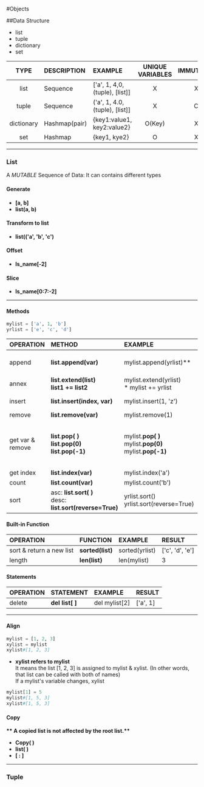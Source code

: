 #Objects

##Data Structure
* list
* tuple
* dictionary
* set

| TYPE | DESCRIPTION | EXAMPLE | UNIQUE VARIABLES | IMMUTABLE |
| :--: | :---------- | :------ | :--------------: | :-----: |
| list | Sequence | ['a', 1, 4,0, (tuple), [list]] | X | X |
| tuple | Sequence | ('a', 1, 4.0, (tuple), [list]] | X | O |
| dictionary | Hashmap(pair) | {key1:value1, key2:value2} | O(Key) | X |
| set | Hashmap | {key1, kye2} | O | X |

---
### List
A *MUTABLE* Sequence of Data: It can contains different types

#### Generate
* **[a, b]**
* **list(a, b)**

#### Transform to list
* **list(('a', 'b', 'c')**

#### Offset
* **ls_name[-2]**

#### Slice
* **ls_name[0:7:-2]**

---
#### Methods
```python
mylist = ['a', 1, 'b']
yrlist = ['e', 'c', 'd']
```

| OPERATION | METHOD | EXAMPLE | RESULT |
| :-------- | :----- | :------ | :----- |
| append | __list__.**append(var)** | mylist.append(yrlist)** | ['a', 1, 'b', ['e', 'c', 'd']] |
| annex  | __list__.**extend(**__list__**)**  <br/> __list1__ **+=** __list2__ | mylist.extend(yrlist)  <br/> * mylist += yrlist | ['a', 1, 'b', 'e', 'c', 'd'] |
| insert | __list__.**insert(index, var)** | mylist.insert(1, 'z') | ['a', 'z', 1, 'b'] |
| remove | __list__.**remove(var)** | mylist.remove(1) | ['a', 'b'] |
| get var & remove | __list__.**pop( )** <br/> __list__.**pop(0)** <br/> __list__.**pop(-1)** | mylist.**pop( )** <br/> mylist.**pop(0)** <br/> mylist.**pop(-1)** | console>'a' <br/> (list) [1, 'b'] <br/> console>'b' <br/> (list) ['a', 1] <br/> console>'b' <br/> (list) ['a', 1] |
| get index | __list__.**index(var)** | mylist.index('a') | 0 |
| count | __list__.**count(var)** | mylist.count('b') | 1 |
| sort | asc: __list__.**sort( )** <br/> desc: __list__.**sort(reverse=True)** | yrlist.sort() <br/> yrlist.sort(reverse=True) | ['c', 'd', 'e'] <br/> 'e', 'd', 'c'] |

#### Built-in Function

| OPERATION | FUNCTION | EXAMPLE | RESULT |
| :-------- | :------- | :------ | :----- |
| sort & return a new list | **sorted(**__list__**)** | sorted(yrlist) | ['c', 'd', 'e'] |
| length | **len(**__list__**)** | len(mylist) | 3 |

#### Statements

| OPERATION | STATEMENT | EXAMPLE | RESULT |
| :-------- | :-------- | :------ | :----- |
| delete | **del** __list__**[ ]** | del mylist[2] | ['a', 1] |

---
#### Align

```python
mylist = [1, 2, 3]
xylist = mylist
xylist#[1, 2, 3]
```

* __**xylist refers to mylist**__  
It means the list [1, 2, 3] is assigned to mylist & xylist.
(In other words, that list can be called with both of names)  
If a mylist's variable changes, xylist  
```python
mylist[1] = 5
mylist#[1, 5, 3]
xylist#[1, 5, 3]
```

#### Copy

__** A copied list is not affected by the root list.**__

* **Copy(  )**  
* **list(  )**  
* **[ : ]**

---
### Tuple
